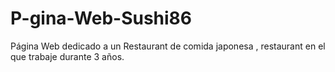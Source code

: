# P-gina-Web-Sushi86
Página Web  dedicado a un  Restaurant de comida japonesa , restaurant en el que trabaje durante 3 años. 

